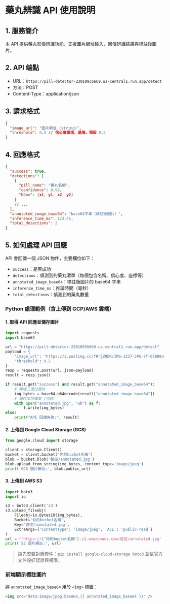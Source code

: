 # 藥丸辨識 API 使用說明

## 1. 服務簡介
本 API 提供藥丸影像辨識功能，支援圖片網址輸入，回傳辨識結果與標註後圖片。

## 2. API 端點
- URL：`https://pill-detector-23010935669.us-central1.run.app/detect`
- 方法：POST
- Content-Type：application/json

## 3. 請求格式
```json
{
  "image_url": "圖片網址 (string)",
  "threshold": 0.5 // 信心度閾值，選填，預設 0.5
}
```

## 4. 回應格式
```json
{
  "success": true,
  "detections": [
    {
      "pill_name": "藥丸名稱",
      "confidence": 0.98,
      "bbox": [x1, y1, x2, y2]
    }
    // ...
  ],
  "annotated_image_base64": "base64字串（標註後圖片）",
  "inference_time_ms": 123.45,
  "total_detections": 2
}
```

## 5. 如何處理 API 回應

API 會回傳一個 JSON 物件，主要欄位如下：
- `success`：是否成功
- `detections`：偵測到的藥丸清單（每個包含名稱、信心度、座標等）
- `annotated_image_base64`：標註後圖片的 base64 字串
- `inference_time_ms`：推論時間（毫秒）
- `total_detections`：偵測到的藥丸數量

### Python 處理範例（含上傳到 GCP/AWS 雲端）

#### 1. 取得 API 回應並儲存圖片
```python
import requests
import base64

url = "https://pill-detector-23010935669.us-central1.run.app/detect"
payload = {
    "image_url": "https://i.postimg.cc/fRrjZ0DK/IMG-1237-JPG-rf-65888afb7f3a5acce6b2cfa2106a9040.jpg",
    "threshold": 0.5
}
resp = requests.post(url, json=payload)
result = resp.json()

if result.get("success") and result.get("annotated_image_base64"):
    # 轉成二進位圖片
    img_bytes = base64.b64decode(result["annotated_image_base64"])
    # 儲存本地檔案（可選）
    with open("annotated.jpg", "wb") as f:
        f.write(img_bytes)
else:
    print("API 回傳失敗:", result)
```

#### 2. 上傳到 Google Cloud Storage (GCS)
```python
from google.cloud import storage

client = storage.Client()
bucket = client.bucket('你的bucket名稱')
blob = bucket.blob('路徑/annotated.jpg')
blob.upload_from_string(img_bytes, content_type='image/jpeg')
print('GCS 圖片網址:', blob.public_url)
```

#### 3. 上傳到 AWS S3
```python
import boto3
import io

s3 = boto3.client('s3')
s3.upload_fileobj(
    Fileobj=io.BytesIO(img_bytes),
    Bucket='你的bucket名稱',
    Key='路徑/annotated.jpg',
    ExtraArgs={'ContentType': 'image/jpeg', 'ACL': 'public-read'}
)
url = f'https://{"你的bucket名稱"}.s3.amazonaws.com/路徑/annotated.jpg'
print('S3 圖片網址:', url)
```

> 請先安裝對應套件：`pip install google-cloud-storage boto3`
> 並依官方文件設好認證與權限。

### 前端顯示標註圖片

將 `annotated_image_base64` 用於 `<img>` 標籤：
```html
<img src="data:image/jpeg;base64,{{ annotated_image_base64 }}" />
```
